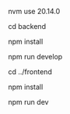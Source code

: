 <!-- <<photo-gallery>> -->

nvm use 20.14.0

cd backend

npm install

npm run develop

cd ../frontend

npm install

npm run dev

